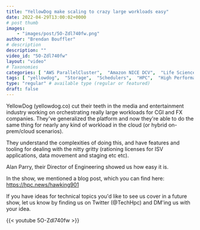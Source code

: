 ```yaml
---
title: "YellowDog make scaling to crazy large workloads easy"
date: 2022-04-29T13:00:02+0000
# post thumb
images:
    - "images/post/5O-Zdl740fw.png"
author: "Brendan Bouffler"
# description
description: ""
video_id: "5O-Zdl740fw"
layout: "video"
# Taxonomies
categories: [ "AWS ParallelCluster",  "Amazon NICE DCV",  "Life Sciences", ]
tags: [ "yellowdog",  "Storage",  "Schedulers",  "HPC",  "High Performance Computing",  "EC2",  "Lustre",  "Covid-19",  "virtualization",  "visual effects",  "ParallelCluster",  "CGI",  "DCV",  "compound screening",  "CPUs",  "GPUs",  "vizualization",  "dug discovery",  "techshorts", ]
type: "regular" # available type (regular or featured)
draft: false
---
```


YellowDog (yellowdog.co) cut their teeth in the media and entertainment industry working on orchestrating really large workloads for CGI and FX companies. They've generalized the platform and now they're able to do the same thing for nearly any kind of workload in the cloud (or hybrid on-prem/cloud scenarios).

They understand the complexities of doing this, and have features and tooling for dealing with the nitty gritty (rationing licenses for ISV applications, data movement and staging etc etc).

Alan Parry, their Director of Engineering showed us how easy it is.

In the show, we mentioned a blog post, which you can find here: https://hpc.news/hawking901

If you have ideas for technical topics you'd like to see us cover in a future show, let us know by finding us on Twitter (@TechHpc) and DM'ing us with your idea.

{{< youtube 5O-Zdl740fw >}}